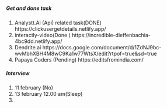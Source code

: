 <H5>Get and done task</h5>
<ol>
<li>Analystt.Ai (Api) related task(DONE) https://clickusergetdetails.netlify.app/</li>
<li>interactly-video(Done )  https://incredible-dieffenbachia-4bc9dd.netlify.app/</li>
<li>Dendrite.ai  https://docs.google.com/document/d/1ZdNJ9bc-wvMbhXBH4M8wC9Ka1w77WtsX/edit?rtpof=true&sd=true</li>

<li>Papaya Coders (Pending) https://editsfromindia.com/</li>
</ol>

<H5>Interview</h5>
<ol>
<li>11 february (No)</li>
  <li>13 february  12.00 am(Sleep)</li>

<li></li>

</ol>
